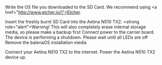 Write the OS file you downloaded to the SD Card. We recommend using <a href=\"http://www.etcher.io/\">Etcher</a>.

Insert the freshly burnt SD Card into the Aetina N510 TX2.
<strong role=\"alert\">Warning!</strong> This will also completely erase internal storage media, so please make a backup first
Connect power to the carrier board.
The device is performing a shutdown. Please wait until all LEDs are off
Remove the balenaOS installation media

Connect your Aetina N510 TX2 to the internet. Power the Aetina N510 TX2 device up.
